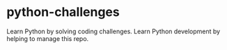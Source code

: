 # python-challenges
Learn Python by solving coding challenges. Learn Python development by helping to manage this repo.
